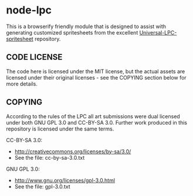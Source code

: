 # node-lpc

This is a browserify friendly module that is designed
to assist with generating customized spritesheets from the excellent
[Universal-LPC-spritesheet](https://github.com/makrohn/Universal-LPC-spritesheet)
repository.

## CODE LICENSE

The code here is licensed under the MIT license, but the actual assets are
licensed under their original licenses - see the COPYING section
below for more details.

## COPYING

According to the rules of the LPC all art submissions were dual licensed under both GNU GPL 3.0 and CC-BY-SA 3.0.  Further work produced in this repository is licensed under the same terms.

CC-BY-SA 3.0:
 - http://creativecommons.org/licenses/by-sa/3.0/
 - See the file: cc-by-sa-3.0.txt

GNU GPL 3.0:
 - http://www.gnu.org/licenses/gpl-3.0.html
 - See the file: gpl-3.0.txt